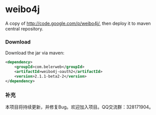 weibo4j
=======

A copy of http://code.google.com/p/weibo4j/, then deploy it to maven central repository.

### Download ###
Download the jar via maven:
```xml
<dependency>
    <groupId>com.belerweb</groupId>
    <artifactId>weibo4j-oauth2</artifactId>
    <version>2.1.1-beta2-2</version>
</dependency>
```

### 补充 ###
本项目将持续更新，并修复Bug。欢迎加入项目。QQ交流群：328171904。